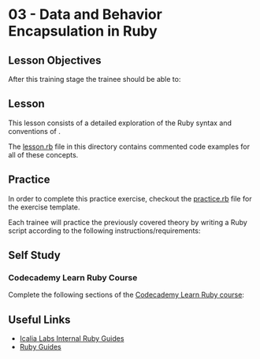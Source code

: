 # 03 - Data and Behavior Encapsulation in Ruby

## Lesson Objectives

After this training stage the trainee should be able to: 
  

## Lesson

This lesson consists of a detailed exploration of the Ruby syntax and conventions of .


The [lesson.rb](/lesson.rb) file in this directory contains commented code examples for all of these concepts.

## Practice 

In order to complete this practice exercise, checkout the [practice.rb](/practice.rb) file for the exercise template.

Each trainee will practice the previously covered theory by writing a Ruby script according to the following instructions/requirements:


## Self Study

### Codecademy Learn Ruby Course

Complete the following sections of the [Codecademy Learn Ruby course](https://www.codecademy.com/courses/learn-ruby):

## Useful Links

+ [Icalia Labs Internal Ruby Guides](https://github.com/IcaliaLabs/guides/tree/master/stack/ruby)
+ [Ruby Guides](https://www.rubyguides.com/)


